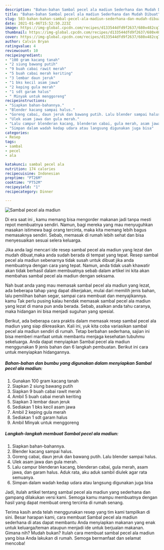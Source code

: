 ```yaml
---
description: "Bahan-bahan Sambal pecel ala madiun Sederhana dan Mudah Dibuat"
title: "Bahan-bahan Sambal pecel ala madiun Sederhana dan Mudah Dibuat"
slug: 583-bahan-bahan-sambal-pecel-ala-madiun-sederhana-dan-mudah-dibuat
date: 2021-01-06T15:52:50.223Z
image: https://img-global.cpcdn.com/recipes/d133544dfd9f2637/680x482cq70/sambal-pecel-ala-madiun-foto-resep-utama.jpg
thumbnail: https://img-global.cpcdn.com/recipes/d133544dfd9f2637/680x482cq70/sambal-pecel-ala-madiun-foto-resep-utama.jpg
cover: https://img-global.cpcdn.com/recipes/d133544dfd9f2637/680x482cq70/sambal-pecel-ala-madiun-foto-resep-utama.jpg
author: Calvin Bryan
ratingvalue: 4
reviewcount: 10
recipeingredient:
- "100 gram kacang tanah"
- "2 siung bawang putih"
- "9 buah cabai rawit merah"
- "5 buah cabai merah keriting"
- "3 lembar daun jeruk"
- "1 bks kecil asam jawa"
- "2 keping gula merah"
- "1 sdt garam halus"
- " Minyak untuk menggoreng"
recipeinstructions:
- "Siapkan bahan-bahannya."
- "Blender kacang sampai halus."
- "Goreng cabai, daun jeruk dan bawang putih. Lalu blender sampai halus."
- "Ulek asam jawa dan gula merah."
- "Lalu campur blenderan kacang, blenderan cabai, gula merah, asam jawa, dan garam halus. Aduk rata, aku aduk sambil diulek agar rata semuanya."
- "Simpan dalam wadah kedap udara atau langsung digunakan juga bisa"
categories:
- Resep
tags:
- sambal
- pecel
- ala

katakunci: sambal pecel ala 
nutrition: 174 calories
recipecuisine: Indonesian
preptime: "PT26M"
cooktime: "PT52M"
recipeyield: "1"
recipecategory: Dinner

---
```



![Sambal pecel ala madiun](https://img-global.cpcdn.com/recipes/d133544dfd9f2637/680x482cq70/sambal-pecel-ala-madiun-foto-resep-utama.jpg)

Di era  saat ini , kamu memang bisa mengorder makanan jadi tanpa mesti repot membuatnya sendiri. Namun, bagi mereka yang mau menyuguhkan masakan istimewa bagi orang tercinta, maka kita memang lebih bagus memasaknya sendiri. Sebab, memasak di rumah lebih sehat dan bisa menyesuaikan sesuai selera keluarga.

Jika anda lagi mencari ide resep sambal pecel ala madiun yang lezat dan mudah dibuat,maka anda sudah berada di tempat yang tepat. Resep sambal pecel ala madiun  sebenarnya tidak susah untuk dibuat jika anda membuatnya dengan cara yang tepat. Namun, anda tidak usah khawatir akan tidak berhasil dalam membuatnya 
sebab dalam artikel ini kita akan membahas sambal pecel ala madiun dengan seksama.  



Nah buat anda yang mau memasak sambal pecel ala madiun yang lezat, ada beberapa tahap yang dapat dikerjakan, mulai dari memilih jenis bahan, lalu pemilihan bahan segar, sampai cara membuat dan menyajikannya. kamu Tak perlu pusing kalau hendak memasak sambal pecel ala madiun yang lezat di mana pun anda berada. Sebab, asalkan anda  tahu caranya, maka hidangan ini bisa menjadi suguhan yang spesial.

Berikut, ada beberapa cara praktis  dalam memasak resep sambal pecel ala madiun yang siap dikreasikan. Kali ini, yuk kita coba variasikan sambal pecel ala madiun sendiri di rumah. Tetap berbahan sederhana, sajian ini bisa memberi manfaat untuk membantu menjaga kesehatan tubuhmu sekeluarga. Anda dapat menyiapkan Sambal pecel ala madiun menggunakan 9 jenis bahan dan 6 langkah pembuatan. Berikut ini cara untuk menyiapkan hidangannya.

<!--inarticleads1-->

##### Bahan-bahan dan bumbu yang digunakan dalam menyiapkan Sambal pecel ala madiun:

1. Gunakan 100 gram kacang tanah
1. Siapkan 2 siung bawang putih
1. Siapkan 9 buah cabai rawit merah
1. Ambil 5 buah cabai merah keriting
1. Siapkan 3 lembar daun jeruk
1. Sediakan 1 bks kecil asam jawa
1. Ambil 2 keping gula merah
1. Sediakan 1 sdt garam halus
1. Ambil  Minyak untuk menggoreng




<!--inarticleads2-->

##### Langkah-langkah membuat Sambal pecel ala madiun:

1. Siapkan bahan-bahannya.
1. Blender kacang sampai halus.
1. Goreng cabai, daun jeruk dan bawang putih. Lalu blender sampai halus.
1. Ulek asam jawa dan gula merah.
1. Lalu campur blenderan kacang, blenderan cabai, gula merah, asam jawa, dan garam halus. Aduk rata, aku aduk sambil diulek agar rata semuanya.
1. Simpan dalam wadah kedap udara atau langsung digunakan juga bisa




Jadi, itulah artikel tentang  sambal pecel ala madiun  yang sederhana dan gampang dilakukan versi kami. Semoga kamu mampu membuatnya dengan hasil yang dapat membuat oreng tercinta di rumah senang. 

Terima kasih anda telah menggunakan resep yang tim kami tampilkan di sini. Besar harapan kami, cara membuat  Sambal pecel ala madiun sederhana di atas dapat membantu Anda menyiapkan makanan yang enak untuk keluarga/teman ataupun menjadi ide untuk berjualan makanan. Gimana nih? Mudah bukan? Itulah cara membuat sambal pecel ala madiun yang bisa Anda lakukan di rumah. Semoga bermanfaat dan selamat mencoba!

